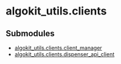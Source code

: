 # algokit_utils.clients

## Submodules

* [algokit_utils.clients.client_manager](client_manager/index.md)
* [algokit_utils.clients.dispenser_api_client](dispenser_api_client/index.md)
